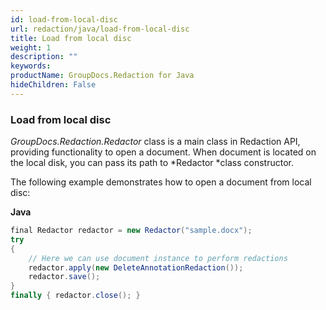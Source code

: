 ```yaml
---
id: load-from-local-disc
url: redaction/java/load-from-local-disc
title: Load from local disc
weight: 1
description: ""
keywords: 
productName: GroupDocs.Redaction for Java
hideChildren: False
---
```

### Load from local disc

*GroupDocs.Redaction.Redactor* class is a main class in Redaction API, providing functionality to open a document. When document is located on the local disk, you can pass its path to *Redactor *class constructor.

The following example demonstrates how to open a document from local disc:

**Java**

```csharp
final Redactor redactor = new Redactor("sample.docx");
try 
{
    // Here we can use document instance to perform redactions   
    redactor.apply(new DeleteAnnotationRedaction());
    redactor.save();
}
finally { redactor.close(); }
```
